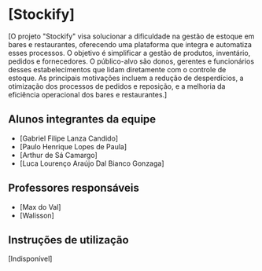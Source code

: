 # [Stockify]

[O projeto "Stockify" visa solucionar a dificuldade na gestão de estoque em bares e restaurantes, oferecendo uma plataforma que integra e automatiza esses processos. O objetivo é simplificar a gestão de produtos, inventário, pedidos e fornecedores. O público-alvo são donos, gerentes e funcionários desses estabelecimentos que lidam diretamente com o controle de estoque. As principais motivações incluem a redução de desperdícios, a otimização dos processos de pedidos e reposição, e a melhoria da eficiência operacional dos bares e restaurantes.]

## Alunos integrantes da equipe

* [Gabriel Filipe Lanza Candido]
* [Paulo Henrique Lopes de Paula]
* [Arthur de Sá Camargo]
* [Luca Lourenço Araújo Dal Bianco Gonzaga]

## Professores responsáveis

* [Max do Val]
* [Walisson]

## Instruções de utilização

[Indisponível]
